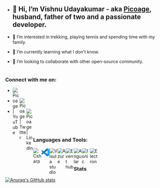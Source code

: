- ## 👋  Hi, I’m Vishnu Udayakumar - aka [Picoage][website], husband, father of two and a passionate developer.

- 👀 I’m interested in trekking, playing tennis and spending time with my family. 
- 🌱 I’m currently learning what I don't know. 
- 💞️ I’m looking to collaborate with other open-source community.
<br/> <br/>

### Connect with me on:
- [<img align="left" alt="Picoage | YouTube" width="22px" src="https://cdn.cdnlogo.com/logos/y/57/youtube-icon.svg" />][youtube]

- [<img align="left" alt="Picoage | Twitter" width="22px" src="https://cdn.cdnlogo.com/logos/t/96/twitter-icon.svg" />][twitter]

- [<img align="left" alt="Picoage | LinkedIn" width="22px" src="https://cdn.cdnlogo.com/logos/l/66/linkedin-icon.svg" />][linkedin]

<br/> <br/>

### Languages and Tools:

<img  align="left" alt="Csharp" width="26px" src="https://cdn.cdnlogo.com/logos/c/27/c.svg" />


<img align="left" alt="Visual Studio Code" width="26px" src="https://raw.githubusercontent.com/github/explore/80688e429a7d4ef2fca1e82350fe8e3517d3494d/topics/visual-studio-code/visual-studio-code.png" />


<img  align="left" alt="Visula studio" width="26px" src="https://cdn.cdnlogo.com/logos/v/78/visual-studio-2013.svg" />

<img  align="left" alt="Azure" width="26px" src="https://cdn.cdnlogo.com/logos/a/12/azure.svg" />

<img  align="left" alt="Event hub" width="26px" src="https://cdn.cdnlogo.com/logos/a/57/azure-event-hub.svg" />

<img  align="left" alt="Angular" width="26px" src="https://cdn.cdnlogo.com/logos/a/51/angular.svg" />

<img  align="left" alt="Ionic" width="26px" src="https://cdn.cdnlogo.com/logos/i/24/ionic.svg" />

<img  align="left" alt="Electron" width="26px" src="https://upload.wikimedia.org/wikipedia/commons/thumb/9/91/Electron_Software_Framework_Logo.svg/256px-Electron_Software_Framework_Logo.svg.png" />

<br/> <br/>
### Stats 
[![Anurag's GitHub stats](https://github-readme-stats.vercel.app/api?username=picoage&show_icon=true&theme=radical)](https://github.com/anuraghazra/github-readme-stats)

<!---
picoage/picoage is a ✨ special ✨ repository because its `README.md` (this file) appears on your GitHub profile.
You can click the Preview link to take a look at your changes.
--->
[website]: https://www.picoage.net/
[youtube]: https://www.youtube.com/channel/UCVsyUa5U2yIfsPY8KHF-BdA
[twitter]: https://twitter.com/akavishnu
[linkedin]: https://www.linkedin.com/in/picoage/
